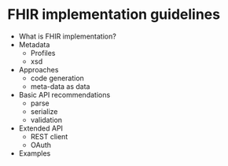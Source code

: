 # FHIR implementation guidelines


* What is FHIR implementation?
* Metadata
  * Profiles
  * xsd
* Approaches
  * code generation
  * meta-data as data
* Basic API recommendations
  * parse
  * serialize
  * validation
* Extended API
  * REST client
  * OAuth
* Examples
